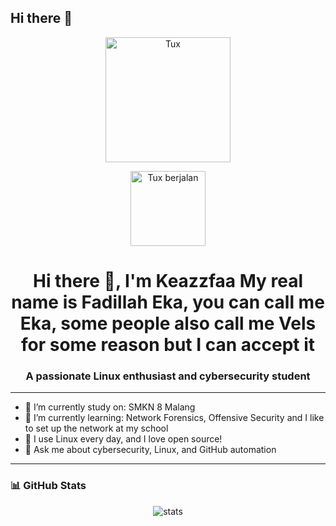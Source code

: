 ## Hi there 👋
<p align="center">
  <img src="https://raw.githubusercontent.com/yourusername/yourusername/main/tux-walk.svg" alt="Tux" width="200">
</p>

<p align="center">
  <img src="https://i.imgur.com/YC5RZ8g.gif" width="120" alt="Tux berjalan">
</p>

<h1 align="center">Hi there 👋, I'm Keazzfaa My real name is Fadillah Eka, you can call me Eka, some people also call me Vels for some reason but I can accept it</h1>
<h3 align="center">A passionate Linux enthusiast and cybersecurity student</h3>

---

- 🔭 I’m currently study on: SMKN 8 Malang
- 🌱 I’m currently learning: Network Forensics, Offensive Security and I like to set up the network at my school
- 🐧 I use Linux every day, and I love open source!
- 💬 Ask me about cybersecurity, Linux, and GitHub automation

---

### 📊 GitHub Stats
<p align="center">
  <img src="https://github-readme-stats.vercel.app/api?username=coderx&show_icons=true&theme=tokyonight" alt="stats"/>
</p>

